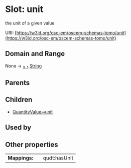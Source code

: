 
# Slot: unit

the unit of a given value

URI: [https://w3id.org/osc-em/oscem-schemas-tomo/unit](https://w3id.org/osc-em/oscem-schemas-tomo/unit)


## Domain and Range

None &#8594;  <sub>0..1</sub> [String](types/String.md)

## Parents


## Children

 *  [QuantityValue➞unit](QuantityValue_unit.md)

## Used by


## Other properties

|  |  |  |
| --- | --- | --- |
| **Mappings:** | | qudt:hasUnit |